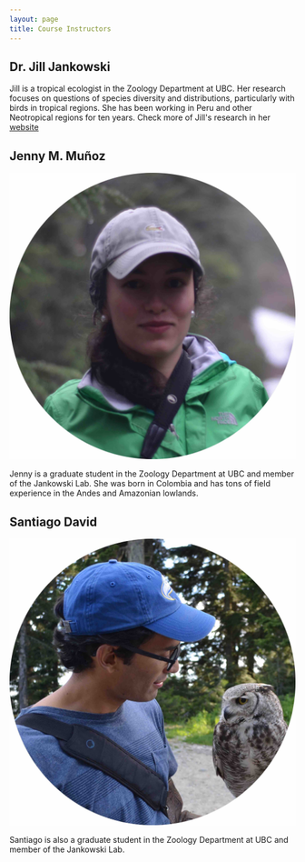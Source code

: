 ```yaml
---
layout: page
title: Course Instructors
---
```


## Dr. Jill Jankowski


Jill  is a tropical ecologist in the Zoology Department at UBC. Her research focuses on questions of species diversity and distributions, particularly with birds in tropical regions. She has been working in Peru and other Neotropical regions for ten years. Check more of Jill's research in her [website](http://www.zoology.ubc.ca/~jankowsk/)


## Jenny M. Muñoz

![brom](img/Jen.jpg) 

Jenny is a graduate student in the Zoology Department at UBC and member of the Jankowski Lab. She was born in Colombia and has tons of field experience in the Andes and Amazonian lowlands.

## Santiago David

![brom](img/Santi.jpg) 

Santiago is also a graduate student in the Zoology Department at UBC and member of the Jankowski Lab. 
